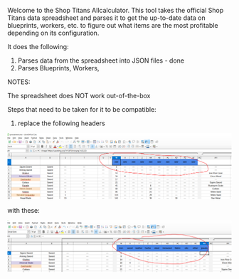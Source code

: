 Welcome to the Shop Titans Allcalculator. This tool takes the official
Shop Titans data spreadsheet and parses it to get the up-to-date data on
blueprints, workers, etc. to figure out what items are the most profitable
depending on its configuration.

It does the following:

1. Parses data from the spreadsheet into JSON files - done
2. Parses Blueprints, Workers, 



NOTES:

The spreadsheet does NOT work out-of-the-box

Steps that need to be taken for it to be compatible:

1. replace the following headers

![Step 1](images/spreadsheet_modification_step_1.png)

with these:

![Step 2](images/spreadsheet_modification_step_2.png)
